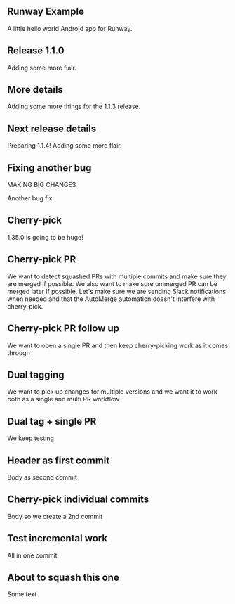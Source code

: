 ## Runway Example

A little hello world Android app for Runway.

## Release 1.1.0

Adding some more flair.

## More details

Adding some more things for the 1.1.3 release.

## Next release details

Preparing 1.1.4!
Adding some more flair.

## Fixing another bug

MAKING BIG CHANGES


Another bug fix


## Cherry-pick

1.35.0 is going to be huge!


## Cherry-pick PR

We want to detect squashed PRs with multiple commits and make sure they are merged if possible. We also want to make sure ummerged PR can be merged later if possible. Let's make sure we are sending Slack 
notifications when needed and that the AutoMerge automation doesn't interfere with cherry-pick.

## Cherry-pick PR follow up

We want to open a single PR and then keep cherry-picking work as it comes through

## Dual tagging

We want to pick up changes for multiple versions and we want it to work both as a single and multi PR workflow

## Dual tag + single PR

We keep testing

## Header as first commit

Body as second commit

## Cherry-pick individual commits

Body so we create a 2nd commit

## Test incremental work

All in one commit

## About to squash this one

Some text

